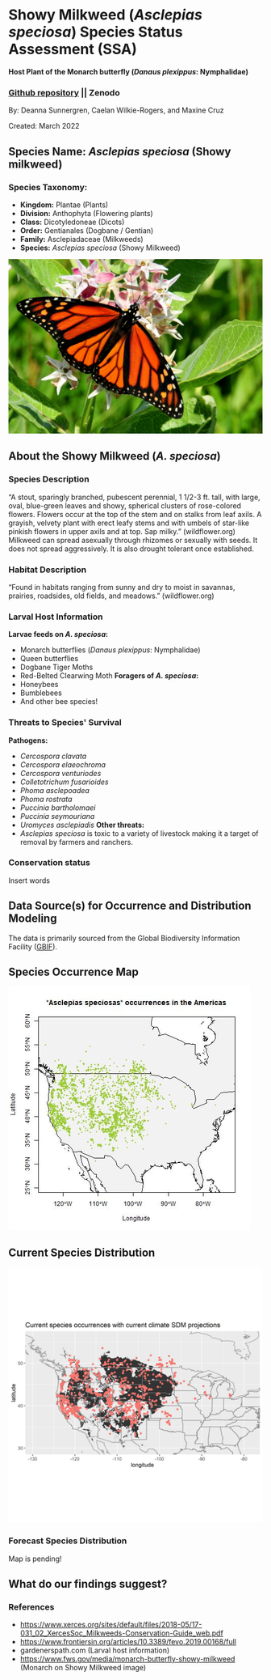 # Showy Milkweed (*Asclepias speciosa*) Species Status Assessment (SSA) 
**Host Plant of the Monarch butterfly (*Danaus plexippus*: Nymphalidae)**

### [Github repository](https://github.com/BiodiversityDataScienceCorp/milkfli-mapping) || Zenodo

By: Deanna Sunnergren, Caelan Wilkie-Rogers, and Maxine Cruz

Created: March 2022

## Species Name: *Asclepias speciosa* (Showy milkweed)

### Species Taxonomy:
+ **Kingdom:** Plantae (Plants) 
+ **Division:** Anthophyta (Flowering plants)
+ **Class:** Dicotyledoneae (Dicots)
+ **Order:** Gentianales (Dogbane / Gentian)
+ **Family:** Asclepiadaceae (Milkweeds)
+ **Species:** *Asclepias speciosa* (Showy Milkweed) 

![alt text](https://github.com/BiodiversityDataScienceCorp/milkfli-mapping/blob/main/Photos/monarch_on_showy.jpg)

## About the Showy Milkweed (*A. speciosa*)

### Species Description 
“A stout, sparingly branched, pubescent perennial, 1 1/2-3 ft. tall, with large, oval, blue-green leaves and showy, spherical clusters of rose-colored flowers. Flowers occur at the top of the stem and on stalks from leaf axils. A grayish, velvety plant with erect leafy stems and with umbels of star-like pinkish flowers in upper axils and at top. Sap milky.” (wildflower.org) Milkweed can spread asexually through rhizomes or sexually with seeds. It does not spread aggressively. It is also drought tolerant once established. 

### Habitat Description
“Found in habitats ranging from sunny and dry to moist in savannas, prairies, roadsides, old fields, and meadows.” (wildflower.org) 

### Larval Host Information
**Larvae feeds on *A. speciosa*:**
+ Monarch butterflies (*Danaus plexippus*: Nymphalidae)
+ Queen butterflies
+ Dogbane Tiger Moths
+ Red-Belted Clearwing Moth
**Foragers of *A. speciosa*:**
+ Honeybees
+ Bumblebees
+ And other bee species! 

### Threats to Species' Survival
**Pathogens:**
+ *Cercospora clavata*
+ *Cercospora elaeochroma*
+ *Cercospora venturiodes*
+ *Colletotrichum fusarioides*
+ *Phoma asclepoadea*
+ *Phoma rostrata*
+ *Puccinia bartholomaei*
+ *Puccinia seymouriana*
+ *Uromyces asclepiadis*
**Other threats:**
+ *Asclepias speciosa* is toxic to a variety of livestock making it a target of removal by farmers and ranchers.

### Conservation status
Insert words

## Data Source(s) for Occurrence and Distribution Modeling
The data is primarily sourced from the Global Biodiversity Information Facility ([GBIF](https://www.gbif.org/species/3170260)). 

## Species Occurrence Map

![alt text](https://github.com/BiodiversityDataScienceCorp/milkfli-mapping/blob/main/Outputs/showy_milkweed_occurrence_map.jpg?raw=true)


## Current Species Distribution

![alt text](https://github.com/BiodiversityDataScienceCorp/milkfli-mapping/blob/main/Outputs/A_speciosa_single_current_sdm_19_20.jpg)


### Forecast Species Distribution

Map is pending!


## What do our findings suggest?


### References
+ https://www.xerces.org/sites/default/files/2018-05/17-031_02_XercesSoc_Milkweeds-Conservation-Guide_web.pdf
+ https://www.frontiersin.org/articles/10.3389/fevo.2019.00168/full
+ gardenerspath.com (Larval host information)
+ https://www.fws.gov/media/monarch-butterfly-showy-milkweed (Monarch on Showy Milkweed image)